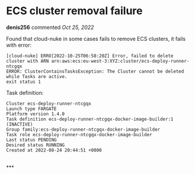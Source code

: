# ECS cluster removal failure

**denis256** commented *Oct 25, 2022*

Found that cloud-nuke in some cases fails to remove ECS clusters, it fails with error:

```
[cloud-nuke] ERRO[2022-10-25T06:58:20Z] Error, failed to delete cluster with ARN arn:aws:ecs:eu-west-3:XYZ:cluster/ecs-deploy-runner-ntcgqx 
ERROR: ClusterContainsTasksException: The Cluster cannot be deleted while Tasks are active.
exit status 1
```

Task definition:
```
Cluster ecs-deploy-runner-ntcgqx
Launch type FARGATE
Platform version 1.4.0
Task definition ecs-deploy-runner-ntcgqx-docker-image-builder:1 (INACTIVE)
Group family:ecs-deploy-runner-ntcgqx-docker-image-builder
Task role ecs-deploy-runner-ntcgqx-docker-image-builder
Last status PENDING
Desired status RUNNING
Created at 2022-08-24 20:44:51 +0000
```
<br />
***


